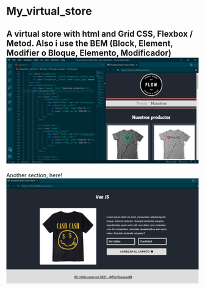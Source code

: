 # My_virtual_store
A virtual store with html and Grid CSS, Flexbox / Metod. Also i use the BEM (Block, Element, Modifier o Bloque, Elemento, Modificador)
![Main view](Store_screenshot.PNG)
----------
Another section, here!
![Buy product](Product_screen.PNG)
